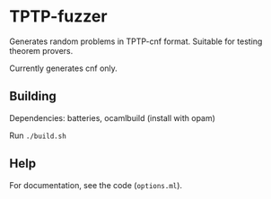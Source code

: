 TPTP-fuzzer
===========

Generates random problems in TPTP-cnf format. Suitable for testing theorem provers.

Currently generates cnf only.

Building
--------

Dependencies: batteries, ocamlbuild (install with opam)

Run `./build.sh`

Help
----

For documentation, see the code (`options.ml`).
